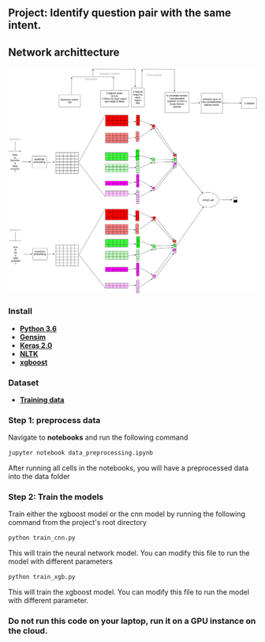 ## Project: Identify question pair with the same intent.
## Network archittecture
![Archittecture](network2.png)
### Install
* [**Python 3.6**](https://www.python.org/downloads/release/python-350/)
*  [**Gensim**](https://radimrehurek.com/gensim/install.html)
* [**Keras 2.0**](https://keras.io/)
* [**NLTK**](http://www.nltk.org/)
* [**xgboost**](https://xgboost.readthedocs.io/en/latest/)

### Dataset
* [**Training data**](https://www.kaggle.com/c/quora-question-pairs/data)

### Step 1: preprocess data
Navigate to **notebooks** and run the following command

```bash
jupyter notebook data_preprocessing.ipynb
```
After running all cells in the notebooks, you will have a preprocessed
data into the data folder
### Step 2: Train the models
Train either the xgboost model or the cnn model by running the
following command from the project's root directory
```bash
python train_cnn.py
```
This will train the neural network model. You can modify this file 
to run the model with different parameters
```bash
python train_xgb.py
```
This will train the xgboost model. You can modify this file to run the model
with different parameter.
### Do not run this code on your laptop, run it on a GPU instance on the cloud.
